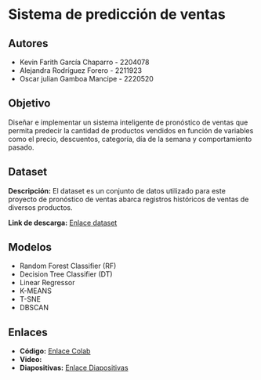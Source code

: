 
# Sistema de predicción de ventas

## Autores
- Kevin Farith García Chaparro - 2204078
- Alejandra Rodríguez Forero - 2211923
- Oscar julian Gamboa Mancipe - 2220520

## Objetivo
Diseñar e implementar un sistema inteligente de pronóstico de ventas que permita predecir la cantidad de productos vendidos en función de variables como el precio, descuentos, categoría, día de la semana y comportamiento pasado.

## Dataset
**Descripción:** El dataset es un conjunto de datos utilizado para este proyecto de pronóstico de ventas abarca registros históricos de ventas de diversos productos.

**Link de descarga:** [Enlace dataset](https://www.kaggle.com/datasets/gauravduttakiit/e-commerce-forecasting-for-sales/data) 

## Modelos
- Random Forest Classifier (RF)
- Decision Tree Classifier (DT)
- Linear Regressor
- K-MEANS
- T-SNE
- DBSCAN

## Enlaces
- **Código:** [Enlace Colab](https://colab.research.google.com/drive/1_dTk-Bbz5C-Q7qltoTywIIjg85bF3oaF?usp=sharing)
- **Video:**
- **Diapositivas:** [Enlace Diapositivas](https://docs.google.com/presentation/d/1Hgk8WAZM0DLHH4OEKLxd7pJr2oKmBILa9jLr-ZeD6hs/edit?usp=sharing)







